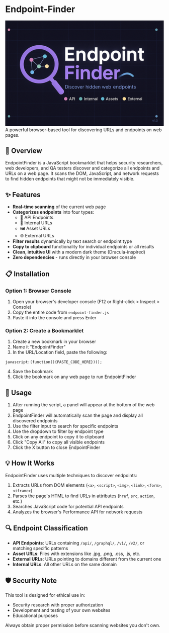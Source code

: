 # Endpoint-Finder
![EndpointFinder Banner](https://raw.githubusercontent.com/ZeroMAN555/Endpoint-Finder/refs/heads/main/banner.png)
A powerful browser-based tool for discovering URLs and endpoints on web pages.

## 🌟 Overview

EndpointFinder is a JavaScript bookmarklet that helps security researchers, web developers, and QA testers discover and categorize all endpoints and URLs on a web page. It scans the DOM, JavaScript, and network requests to find hidden endpoints that might not be immediately visible.

## ✨ Features

- **Real-time scanning** of the current web page
- **Categorizes endpoints** into four types:
  - 🔌 API Endpoints
  - 🔗 Internal URLs
  - 🖼️ Asset URLs 
  - 🌐 External URLs
- **Filter results** dynamically by text search or endpoint type
- **Copy to clipboard** functionality for individual endpoints or all results
- **Clean, intuitive UI** with a modern dark theme (Dracula-inspired)
- **Zero dependencies** - runs directly in your browser console

## 📋 Installation

### Option 1: Browser Console

1. Open your browser's developer console (F12 or Right-click > Inspect > Console)
2. Copy the entire code from `endpoint-finder.js`
3. Paste it into the console and press Enter

### Option 2: Create a Bookmarklet

1. Create a new bookmark in your browser
2. Name it "EndpointFinder"
3. In the URL/Location field, paste the following:
```
javascript:(function(){PASTE_CODE_HERE})();
```
4. Save the bookmark
5. Click the bookmark on any web page to run EndpointFinder

## 🚀 Usage

1. After running the script, a panel will appear at the bottom of the web page
2. EndpointFinder will automatically scan the page and display all discovered endpoints
3. Use the filter input to search for specific endpoints
4. Use the dropdown to filter by endpoint type
5. Click on any endpoint to copy it to clipboard
6. Click "Copy All" to copy all visible endpoints
7. Click the X button to close EndpointFinder

## 💡 How It Works

EndpointFinder uses multiple techniques to discover endpoints:

1. Extracts URLs from DOM elements (`<a>`, `<script>`, `<img>`, `<link>`, `<form>`, `<iframe>`)
2. Parses the page's HTML to find URLs in attributes (`href`, `src`, `action`, etc.)
3. Searches JavaScript code for potential API endpoints
4. Analyzes the browser's Performance API for network requests

## 🔍 Endpoint Classification

- **API Endpoints**: URLs containing `/api/`, `/graphql/`, `/v1/`, `/v2/`, or matching specific patterns
- **Asset URLs**: Files with extensions like .jpg, .png, .css, .js, etc.
- **External URLs**: URLs pointing to domains different from the current one
- **Internal URLs**: All other URLs on the same domain

## 🛡️ Security Note

This tool is designed for ethical use in:
- Security research with proper authorization
- Development and testing of your own websites
- Educational purposes

Always obtain proper permission before scanning websites you don't own.
